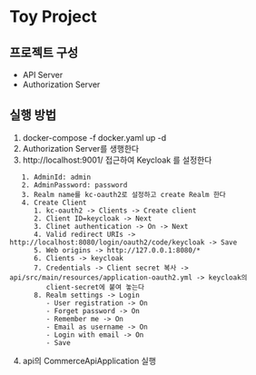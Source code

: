 # Toy Project

## 프로젝트 구성

- API Server
- Authorization Server

## 실행 방법

1. docker-compose -f docker.yaml up -d
2. Authorization Server를 생행한다
3. http://localhost:9001/ 접근하여 Keycloak 를 설정한다

````
   1. AdminId: admin
   2. AdminPassword: password
   3. Realm name를 kc-oauth2로 설정하고 create Realm 한다
   4. Create Client 
      1. kc-oauth2 -> Clients -> Create client
      2. Client ID=keycloak -> Next
      3. Clinet authentication -> On -> Next
      4. Valid redirect URIs -> http://localhost:8080/login/oauth2/code/keycloak -> Save
      5. Web origins -> http://127.0.0.1:8080/*
      6. Clients -> keycloak
      7. Credentials -> Client secret 복사 -> api/src/main/resources/application-oauth2.yml -> keycloak의 
         client-secret에 붙여 놓는다
      8. Realm settings -> Login
         - User registration -> On
         - Forget password -> On
         - Remember me -> On
         - Email as username -> On
         - Login with email -> On
         - Save
````

4. api의 CommerceApiApplication 실행

